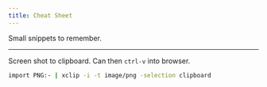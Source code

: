 ```yaml
---
title: Cheat Sheet
---
```


Small snippets to remember.

---
Screen shot to clipboard. Can then `ctrl-v` into browser.

```bash
import PNG:- | xclip -i -t image/png -selection clipboard
```
